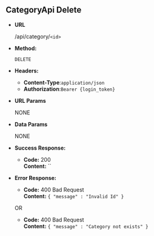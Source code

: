 **CategoryApi Delete**
----
* **URL**

  /api/category/`<id>`

* **Method:**

  `DELETE`
  
* **Headers:**

  * **Content-Type**:`application/json`
  * **Authorization**:`Bearer {login_token}`
  
* **URL Params**

   NONE

* **Data Params**

   NONE

* **Success Response:**
  
  * **Code:** 200 <br />
    **Content:** ``
 
* **Error Response:**

  * **Code:** 400 Bad Request  <br />
    **Content:** `{ "message" : "Invalid Id" }`
    
  OR
  
  * **Code:** 400 Bad Request  <br />
    **Content:** `{ "message" : "Category not exists" }`
  
